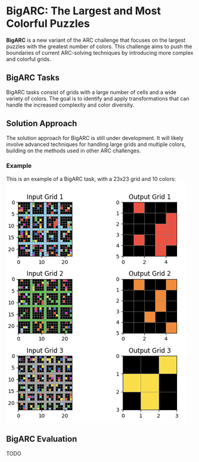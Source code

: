 
# BigARC: The Largest and Most Colorful Puzzles

**BigARC** is a new variant of the ARC challenge that focuses on the largest puzzles with the greatest number of colors. This challenge aims to push the boundaries of current ARC-solving techniques by introducing more complex and colorful grids.

## BigARC Tasks

BigARC tasks consist of grids with a large number of cells and a wide variety of colors. The goal is to identify and apply transformations that can handle the increased complexity and color diversity.

## Solution Approach

The solution approach for BigARC is still under development. It will likely involve advanced techniques for handling large grids and multiple colors, building on the methods used in other ARC challenges.

### Example

This is an example of a BigARC task, with a 23x23 grid and 10 colors:
![bigarc-example](images/bigarc-example.png)

## BigARC Evaluation

TODO
